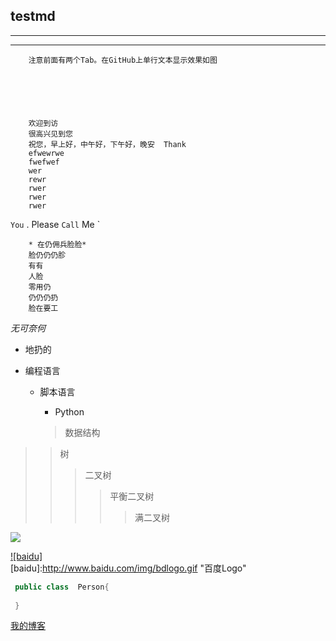 ## testmd
***
---
        注意前面有两个Tab。在GitHub上单行文本显示效果如图
    
    
    
    
    

        欢迎到访
        很高兴见到您  
        祝您，早上好，中午好，下午好，晚安  Thank 
        efwewrwe
        fwefwef
        wer
        rewr
        rwer
        rwer
        rwer
        
        
`You` . Please `Call` Me `



        * 在仍佣兵脸脸*  
        脸仍仍仍胗  
        有有
        人脸
        零用仍
        仍仍仍扔
        脸在要工
        

*无可奈何*
* 地扔的

* 编程语言  
    * 脚本语言  
        * Python  
        
        
        
        >数据结构  
>>树  
>>>二叉树  
>>>>平衡二叉树  
>>>>>满二叉树  




![](http://www.baidu.com/img/bdlogo.gif)  


[![baidu]](http://baidu.com)  
[baidu]:http://www.baidu.com/img/bdlogo.gif "百度Logo"  


``` C#
 public class  Person{
 
 }
```


[我的博客](http://blog.csdn.net/guodongxiaren "悬停显示")  
